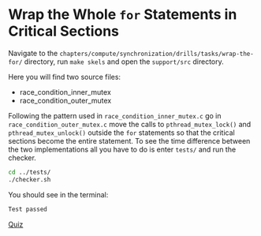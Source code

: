 # Wrap the Whole `for` Statements in Critical Sections

Navigate to the `chapters/compute/synchronization/drills/tasks/wrap-the-for/` directory, run `make skels` and open the `support/src` directory.

Here you will find two source files:

* race_condition_inner_mutex
* race_condition_outer_mutex

Following the pattern used in `race_condition_inner_mutex.c` go in `race_condition_outer_mutex.c` move the calls to `pthread_mutex_lock()` and `pthread_mutex_unlock()` outside the `for` statements so that the critical sections become the entire statement.
To see the time difference between the two implementations all you have to do is enter `tests/` and run the checker.

```bash
cd ../tests/
./checker.sh
```

You should see in the terminal:

```bash
Test passed
```

[Quiz](../drills/questions/coarse-vs-granular-critical-section.md)
